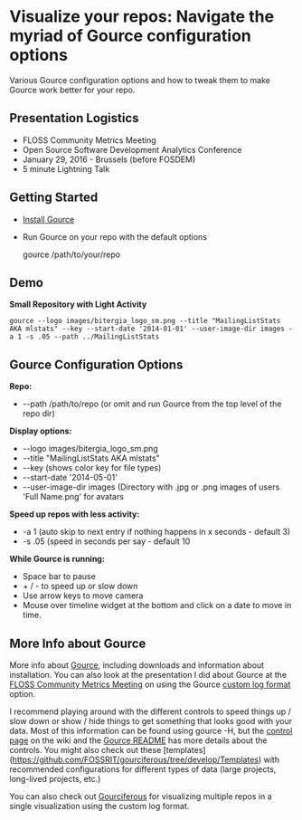 # Visualize your repos: Navigate the myriad of Gource configuration options

Various Gource configuration options and how to tweak them to make Gource work
better for your repo.

## Presentation Logistics

* FLOSS Community Metrics Meeting 
* Open Source Software Development Analytics Conference
* January 29, 2016 - Brussels (before FOSDEM)
* 5 minute Lightning Talk

## Getting Started

* [Install Gource](http://gource.io/) 
* Run Gource on your repo with the default options

    gource /path/to/your/repo

## Demo

**Small Repository with Light Activity**

    gource --logo images/bitergia_logo_sm.png --title "MailingListStats AKA mlstats" --key --start-date '2014-01-01' --user-image-dir images -a 1 -s .05 --path ../MailingListStats

## Gource Configuration Options

**Repo:**

* --path /path/to/repo (or omit and run Gource from the top level of the repo dir)

**Display options:**

* --logo images/bitergia_logo_sm.png 
* --title "MailingListStats AKA mlstats" 
* --key (shows color key for file types)
* --start-date '2014-05-01'
* --user-image-dir images (Directory with .jpg or .png images of users 'Full Name.png' for avatars

**Speed up repos with less activity:**

* -a 1 (auto skip to next entry if nothing happens in x seconds - default 3)
* -s .05 (speed in seconds per say - default 10

**While Gource is running:**

* Space bar to pause
* <Ctrl> + / - to speed up or slow down
* Use arrow keys to move camera
* Mouse over timeline widget at the bottom and click on a date to move in time.

## More Info about Gource

More info about [Gource](http://gource.io/),
including downloads and information about installation. You can
also look at the presentation I did about Gource at the
[FLOSS Community Metrics Meeting](http://www.slideshare.net/geekygirldawn/floss-community-metrics-gource-custom-log-formats) on using the Gource [custom log format](https://github.com/acaudwell/Gource/wiki/Custom-Log-Format)
option. 

I recommend playing around with the different controls to speed things up / slow down or show / hide
things to get something that looks good with your data. Most of this information can be found
using gource -H, but the [control page](https://github.com/acaudwell/Gource/wiki/Controls)
on the wiki and the [Gource README](https://github.com/acaudwell/Gource) has more details about the controls. 
You might also check out these [templates]
(https://github.com/FOSSRIT/gourciferous/tree/develop/Templates) with recommended configurations
for different types of data (large projects, long-lived projects, etc.)

You can also check out [Gourciferous](https://github.com/FOSSRIT/gourciferous) for visualizing multiple
repos in a single visualization using the custom log format.
